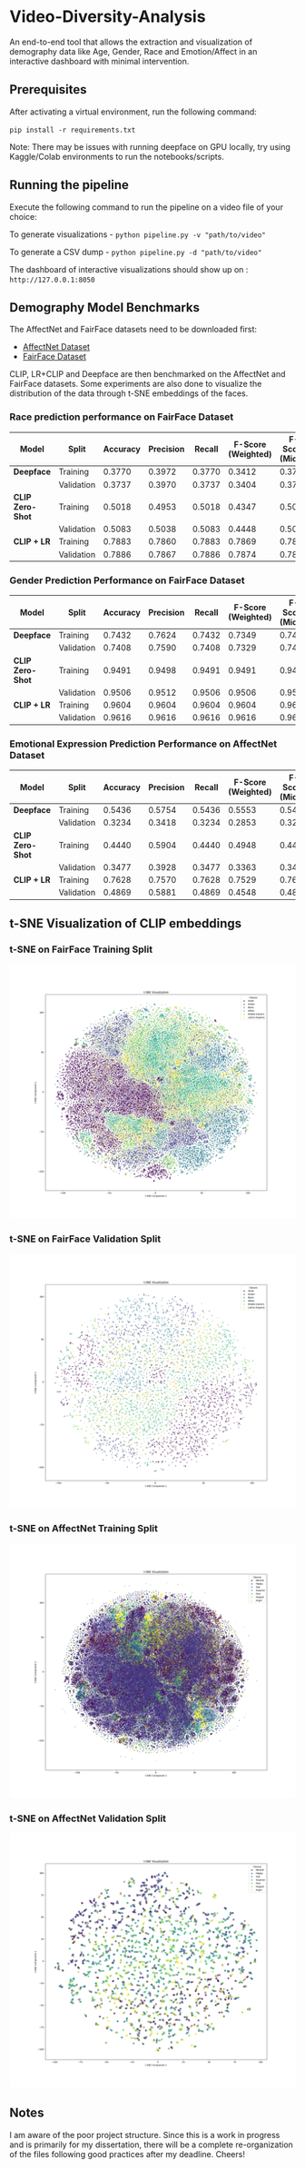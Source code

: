 # Video-Diversity-Analysis

An end-to-end tool that allows the extraction and visualization of demography data like Age, Gender, Race and Emotion/Affect in an interactive dashboard with minimal intervention. 

## Prerequisites
After activating a virtual environment, run the following command:

`pip install -r requirements.txt`

Note: There may be issues with running deepface on GPU locally, try using Kaggle/Colab environments to run the notebooks/scripts. 

## Running the pipeline

Execute the following command to run the pipeline on a video file of your choice:

To generate visualizations - 
`python pipeline.py -v "path/to/video"`

To generate a CSV dump - 
`python pipeline.py -d "path/to/video"` 

The dashboard of interactive visualizations should show up on : `http://127.0.0.1:8050`

## Demography Model Benchmarks

The AffectNet and FairFace datasets need to be downloaded first:

- [AffectNet Dataset](http://mohammadmahoor.com/affectnet/)
- [FairFace Dataset](https://huggingface.co/datasets/HuggingFaceM4/FairFace)

CLIP, LR+CLIP and Deepface are then benchmarked on the AffectNet and FairFace datasets. Some experiments are also done to visualize the distribution of the data through t-SNE embeddings of the faces.

### Race prediction performance on FairFace Dataset

| Model           | Split      | Accuracy | Precision | Recall | F-Score (Weighted) | F-Score (Micro) | F-Score (Macro) |
|-----------------|------------|----------|-----------|--------|--------------------|----------------|----------------|
| **Deepface**    | Training   | 0.3770   | 0.3972    | 0.3770 | 0.3412             | 0.3770         | 0.3124         |
|                 | Validation | 0.3737   | 0.3970    | 0.3737 | 0.3404             | 0.3737         | 0.3102         |
| **CLIP Zero-Shot** | Training   | 0.5018   | 0.4953    | 0.5018 | 0.4347             | 0.5018         | 0.3947         |
|                 | Validation | 0.5083   | 0.5038    | 0.5083 | 0.4448             | 0.5083         | 0.4043         |
| **CLIP + LR**   | Training   | 0.7883   | 0.7860    | 0.7883 | 0.7869             | 0.7883         | 0.7672         |
|                 | Validation | 0.7886   | 0.7867    | 0.7886 | 0.7874             | 0.7886         | 0.7663         |

### Gender Prediction Performance on FairFace Dataset

| Model           | Split      | Accuracy | Precision | Recall | F-Score (Weighted) | F-Score (Micro) | F-Score (Macro) |
|-----------------|------------|----------|-----------|--------|--------------------|----------------|----------------|
| **Deepface**    | Training   | 0.7432   | 0.7624    | 0.7432 | 0.7349             | 0.7432         | 0.7315         |
|                 | Validation | 0.7408   | 0.7590    | 0.7408 | 0.7329             | 0.7408         | 0.7297         |
| **CLIP Zero-Shot** | Training   | 0.9491   | 0.9498    | 0.9491 | 0.9491             | 0.9491         | 0.9490         |
|                 | Validation | 0.9506   | 0.9512    | 0.9506 | 0.9506             | 0.9506         | 0.9505         |
| **CLIP + LR**   | Training   | 0.9604   | 0.9604    | 0.9604 | 0.9604             | 0.9604         | 0.9603         |
|                 | Validation | 0.9616   | 0.9616    | 0.9616 | 0.9616             | 0.9616         | 0.9615         |

### Emotional Expression Prediction Performance on AffectNet Dataset

| Model           | Split      | Accuracy | Precision | Recall | F-Score (Weighted) | F-Score (Micro) | F-Score (Macro) |
|-----------------|------------|----------|-----------|--------|--------------------|----------------|----------------|
| **Deepface**    | Training   | 0.5436   | 0.5754    | 0.5436 | 0.5553             | 0.5436         | 0.3014         |
|                 | Validation | 0.3234   | 0.3418    | 0.3234 | 0.2853             | 0.3234         | 0.2853         |
| **CLIP Zero-Shot** | Training   | 0.4440   | 0.5904    | 0.4440 | 0.4948             | 0.4440         | 0.2821         |
|                 | Validation | 0.3477   | 0.3928    | 0.3477 | 0.3363             | 0.3477         | 0.3363         |
| **CLIP + LR**   | Training   | 0.7628   | 0.7570    | 0.7628 | 0.7529             | 0.7628         | 0.5464         |
|                 | Validation | 0.4869   | 0.5881    | 0.4869 | 0.4548             | 0.4869         | 0.4548         |

## t-SNE Visualization of CLIP embeddings 

### t-SNE on FairFace Training Split
![Fairface_Training_tsne](Demography_experiments/training_fairface_tsne.png)
### t-SNE on FairFace Validation Split
![Fairface_Validation_tsne](Demography_experiments/validation_fairface_tsne.png)
### t-SNE on AffectNet Training Split
![AffectNet_Training_tsne](Demography_experiments/training_affectnet_tsne.png)
### t-SNE on AffectNet Validation Split
![AffectNet_Validation_tsne](Demography_experiments/validation_affectnet_tsne.png)


## Notes
I am aware of the poor project structure. Since this is a work in progress and is primarily for my dissertation, there will be a complete re-organization of the files following good practices after my deadline. Cheers!